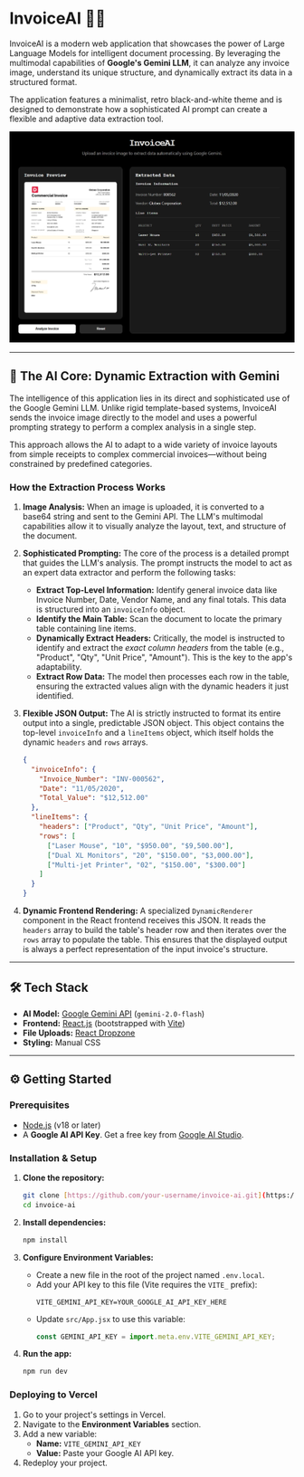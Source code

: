 # InvoiceAI 📄✨

InvoiceAI is a modern web application that showcases the power of Large Language Models for intelligent document processing. By leveraging the multimodal capabilities of **Google's Gemini LLM**, it can analyze any invoice image, understand its unique structure, and dynamically extract its data in a structured format.

The application features a minimalist, retro black-and-white theme and is designed to demonstrate how a sophisticated AI prompt can create a flexible and adaptive data extraction tool.

![InvoiceAI Screenshot](./public/invoiceAi.jpeg)

---

## 🤖 The AI Core: Dynamic Extraction with Gemini

The intelligence of this application lies in its direct and sophisticated use of the Google Gemini LLM. Unlike rigid template-based systems, InvoiceAI sends the invoice image directly to the model and uses a powerful prompting strategy to perform a complex analysis in a single step.

This approach allows the AI to adapt to a wide variety of invoice layouts from simple receipts to complex commercial invoices—without being constrained by predefined categories.

### How the Extraction Process Works

1.  **Image Analysis:** When an image is uploaded, it is converted to a base64 string and sent to the Gemini API. The LLM's multimodal capabilities allow it to visually analyze the layout, text, and structure of the document.

2.  **Sophisticated Prompting:** The core of the process is a detailed prompt that guides the LLM's analysis. The prompt instructs the model to act as an expert data extractor and perform the following tasks:
    * **Extract Top-Level Information:** Identify general invoice data like Invoice Number, Date, Vendor Name, and any final totals. This data is structured into an `invoiceInfo` object.
    * **Identify the Main Table:** Scan the document to locate the primary table containing line items.
    * **Dynamically Extract Headers:** Critically, the model is instructed to identify and extract the *exact column headers* from the table (e.g., "Product", "Qty", "Unit Price", "Amount"). This is the key to the app's adaptability.
    * **Extract Row Data:** The model then processes each row in the table, ensuring the extracted values align with the dynamic headers it just identified.

3.  **Flexible JSON Output:** The AI is strictly instructed to format its entire output into a single, predictable JSON object. This object contains the top-level `invoiceInfo` and a `lineItems` object, which itself holds the dynamic `headers` and `rows` arrays.

    ```json
    {
      "invoiceInfo": {
        "Invoice_Number": "INV-000562",
        "Date": "11/05/2020",
        "Total_Value": "$12,512.00"
      },
      "lineItems": {
        "headers": ["Product", "Qty", "Unit Price", "Amount"],
        "rows": [
          ["Laser Mouse", "10", "$950.00", "$9,500.00"],
          ["Dual XL Monitors", "20", "$150.00", "$3,000.00"],
          ["Multi-jet Printer", "02", "$150.00", "$300.00"]
        ]
      }
    }
    ```

4.  **Dynamic Frontend Rendering:** A specialized `DynamicRenderer` component in the React frontend receives this JSON. It reads the `headers` array to build the table's header row and then iterates over the `rows` array to populate the table. This ensures that the displayed output is always a perfect representation of the input invoice's structure.

---

## 🛠️ Tech Stack

* **AI Model:** [Google Gemini API](https://ai.google.dev/) (`gemini-2.0-flash`)
* **Frontend:** [React.js](https://reactjs.org/) (bootstrapped with [Vite](https://vitejs.dev/))
* **File Uploads:** [React Dropzone](https://react-dropzone.js.org/)
* **Styling:** Manual CSS

---

## ⚙️ Getting Started

### Prerequisites

* [Node.js](https://nodejs.org/) (v18 or later)
* A **Google AI API Key**. Get a free key from [Google AI Studio](https://aistudio.google.com/app/apikey).

### Installation & Setup

1.  **Clone the repository:**
    ```bash
    git clone [https://github.com/your-username/invoice-ai.git](https://github.com/your-username/invoice-ai.git)
    cd invoice-ai
    ```

2.  **Install dependencies:**
    ```bash
    npm install
    ```

3.  **Configure Environment Variables:**
    * Create a new file in the root of the project named `.env.local`.
    * Add your API key to this file (Vite requires the `VITE_` prefix):
        ```
        VITE_GEMINI_API_KEY=YOUR_GOOGLE_AI_API_KEY_HERE
        ```
    * Update `src/App.jsx` to use this variable:
        ```javascript
        const GEMINI_API_KEY = import.meta.env.VITE_GEMINI_API_KEY;
        ```

4.  **Run the app:**
    ```bash
    npm run dev
    ```

### Deploying to Vercel

1.  Go to your project's settings in Vercel.
2.  Navigate to the **Environment Variables** section.
3.  Add a new variable:
    * **Name:** `VITE_GEMINI_API_KEY`
    * **Value:** Paste your Google AI API key.
4.  Redeploy your project.
